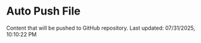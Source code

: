 # Auto Push File

Content that will be pushed to GitHub repository.
Last updated: 07/31/2025, 10:10:22 PM